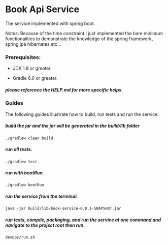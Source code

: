 # Book Api Service
The service implemented with spring boot.

Notes:  Because of the time constraint I just implemented the bare minimum functionalities to demonstrate
the knowledge of the spring framework, spring jpa hibernates etc...

### Prerequisites:

* JDK 1.8 or greater

* Gradle 6.0 or greater.

##### please reference the HELP.md for more specific helps.

### Guides
The following guides illustrate how to build, run tests and run the service.

##### build the jar and the jar will be generated in the build/lib folder
    ./gradlew clean build

##### run all tests.
    ./gradlew test

##### run with bootRun.
    ./gradlew bootRun
    
##### run the service from the terminal.
    java -jar build/lib/book-service-0.0.1-SNAPSHOT.jar
    
##### run tests, compile, packaging, and run the service at one command and navigate to the project root then run.
    devOps/run.sh

